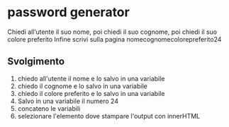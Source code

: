 password generator
===
Chiedi all’utente il suo nome,
poi chiedi il suo cognome,
poi chiedi il suo colore preferito
Infine scrivi sulla pagina nomecognomecolorepreferito24

## Svolgimento
1. chiedo all'utente il nome e lo salvo in una variabile
2. chiedo il cognome e lo salvo in una variabile
3. chiedo il colore preferito e lo salvo in una variabile
4. Salvo in una variabile il numero 24
5. concateno le variabili
6. selezionare l'elemento dove stampare l'output con innerHTML
